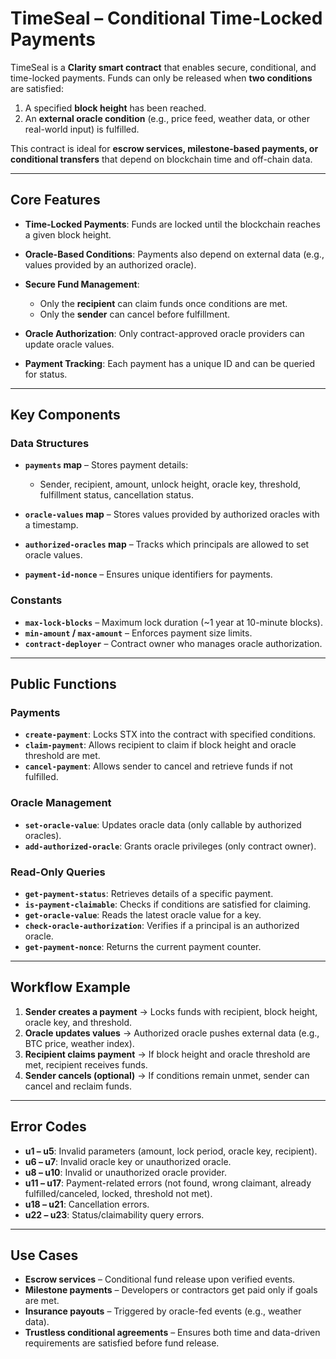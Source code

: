 # TimeSeal – Conditional Time-Locked Payments

TimeSeal is a **Clarity smart contract** that enables secure, conditional, and time-locked payments. Funds can only be released when **two conditions** are satisfied:

1. A specified **block height** has been reached.
2. An **external oracle condition** (e.g., price feed, weather data, or other real-world input) is fulfilled.

This contract is ideal for **escrow services, milestone-based payments, or conditional transfers** that depend on blockchain time and off-chain data.

---

## Core Features

* **Time-Locked Payments**: Funds are locked until the blockchain reaches a given block height.
* **Oracle-Based Conditions**: Payments also depend on external data (e.g., values provided by an authorized oracle).
* **Secure Fund Management**:

  * Only the **recipient** can claim funds once conditions are met.
  * Only the **sender** can cancel before fulfillment.
* **Oracle Authorization**: Only contract-approved oracle providers can update oracle values.
* **Payment Tracking**: Each payment has a unique ID and can be queried for status.

---

## Key Components

### Data Structures

* **`payments` map** – Stores payment details:

  * Sender, recipient, amount, unlock height, oracle key, threshold, fulfillment status, cancellation status.
* **`oracle-values` map** – Stores values provided by authorized oracles with a timestamp.
* **`authorized-oracles` map** – Tracks which principals are allowed to set oracle values.
* **`payment-id-nonce`** – Ensures unique identifiers for payments.

### Constants

* **`max-lock-blocks`** – Maximum lock duration (\~1 year at 10-minute blocks).
* **`min-amount` / `max-amount`** – Enforces payment size limits.
* **`contract-deployer`** – Contract owner who manages oracle authorization.

---

## Public Functions

### Payments

* **`create-payment`**: Locks STX into the contract with specified conditions.
* **`claim-payment`**: Allows recipient to claim if block height and oracle threshold are met.
* **`cancel-payment`**: Allows sender to cancel and retrieve funds if not fulfilled.

### Oracle Management

* **`set-oracle-value`**: Updates oracle data (only callable by authorized oracles).
* **`add-authorized-oracle`**: Grants oracle privileges (only contract owner).

### Read-Only Queries

* **`get-payment-status`**: Retrieves details of a specific payment.
* **`is-payment-claimable`**: Checks if conditions are satisfied for claiming.
* **`get-oracle-value`**: Reads the latest oracle value for a key.
* **`check-oracle-authorization`**: Verifies if a principal is an authorized oracle.
* **`get-payment-nonce`**: Returns the current payment counter.

---

## Workflow Example

1. **Sender creates a payment** → Locks funds with recipient, block height, oracle key, and threshold.
2. **Oracle updates values** → Authorized oracle pushes external data (e.g., BTC price, weather index).
3. **Recipient claims payment** → If block height and oracle threshold are met, recipient receives funds.
4. **Sender cancels (optional)** → If conditions remain unmet, sender can cancel and reclaim funds.

---

## Error Codes

* **u1 – u5**: Invalid parameters (amount, lock period, oracle key, recipient).
* **u6 – u7**: Invalid oracle key or unauthorized oracle.
* **u8 – u10**: Invalid or unauthorized oracle provider.
* **u11 – u17**: Payment-related errors (not found, wrong claimant, already fulfilled/canceled, locked, threshold not met).
* **u18 – u21**: Cancellation errors.
* **u22 – u23**: Status/claimability query errors.

---

## Use Cases

* **Escrow services** – Conditional fund release upon verified events.
* **Milestone payments** – Developers or contractors get paid only if goals are met.
* **Insurance payouts** – Triggered by oracle-fed events (e.g., weather data).
* **Trustless conditional agreements** – Ensures both time and data-driven requirements are satisfied before fund release.
